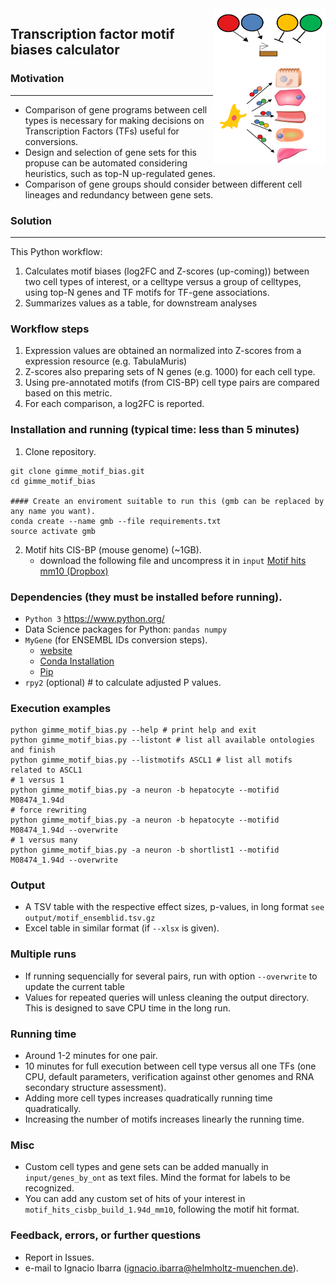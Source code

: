 <img src="./about/logo.png" width="180px" height="250px" align="right">

## **Transcription factor motif biases calculator**

### Motivation
---------------------------------------------------------
- Comparison of gene programs between cell types is necessary for making decisions on Transcription Factors (TFs) useful for conversions.
- Design and selection of gene sets for this propuse can be automated considering heuristics, such as top-N up-regulated genes.
- Comparison of gene groups should consider between different cell lineages and redundancy between gene sets.

### Solution
----------------

This Python workflow:
1. Calculates motif biases (log2FC and Z-scores (up-coming)) between two cell types of interest, or a celltype versus a group of celltypes,
using top-N genes and TF motifs for TF-gene associations.
2. Summarizes values as a table, for downstream analyses


### Workflow steps
1. Expression values are obtained an normalized into Z-scores from a expression resource (e.g. TabulaMuris)
2. Z-scores also preparing sets of N genes (e.g. 1000) for each cell type.
3. Using pre-annotated motifs (from CIS-BP) cell type pairs are compared based on this metric.
4. For each comparison, a log2FC is reported.

### Installation and running (typical time: less than 5 minutes)

1. Clone repository.
```
git clone gimme_motif_bias.git
cd gimme_motif_bias

#### Create an enviroment suitable to run this (gmb can be replaced by any name you want).
conda create --name gmb --file requirements.txt
source activate gmb
```
2. Motif hits CIS-BP (mouse genome) (~1GB).
    - download the following file and uncompress it in `input`
[Motif hits mm10 (Dropbox)](https://www.dropbox.com/s/krqpe8lluw4otma/motif_hits_cisbp_build_1.94d_mm10.zip?dl=0)

### Dependencies (they must be installed before running).
- `Python 3` https://www.python.org/
- Data Science packages for Python: `pandas numpy`
- `MyGene` (for ENSEMBL IDs conversion steps).
    - [website](http://docs.mygene.info/projects/mygene-py/en/latest/)
    - [Conda Installation](https://anaconda.org/bioconda/mygene)
    - [Pip](https://pypi.org/project/mygene/)
- `rpy2` (optional) # to calculate adjusted P values.

### Execution examples
```
python gimme_motif_bias.py --help # print help and exit
python gimme_motif_bias.py --listont # list all available ontologies and finish
python gimme_motif_bias.py --listmotifs ASCL1 # list all motifs related to ASCL1
# 1 versus 1
python gimme_motif_bias.py -a neuron -b hepatocyte --motifid M08474_1.94d 
# force rewriting
python gimme_motif_bias.py -a neuron -b hepatocyte --motifid M08474_1.94d --overwrite
# 1 versus many
python gimme_motif_bias.py -a neuron -b shortlist1 --motifid M08474_1.94d --overwrite
```

### Output
- A TSV table with the respective effect sizes, p-values, in long format `see output/motif_ensemblid.tsv.gz`
- Excel table in similar format (if `--xlsx` is given).

### Multiple runs
- If running sequencially for several pairs, run with option `--overwrite` to update the current table
- Values for repeated queries will unless cleaning the output directory. This is designed to save CPU time in the long run.

### Running time
- Around 1-2 minutes for one pair.
- 10 minutes for full execution between cell type versus all one TFs (one CPU, default parameters, verification against other genomes and
RNA secondary structure assessment).
- Adding more cell types increases quadratically running time quadratically.
- Increasing the number of motifs increases linearly the running time.

### Misc
- Custom cell types and gene sets can be added manually in `input/genes_by_ont` as text files. Mind the format for labels to be recognized.
- You can add any custom set of hits of your interest in `motif_hits_cisbp_build_1.94d_mm10`, following the motif hit format.

### Feedback, errors, or further questions
- Report in Issues.
- e-mail to Ignacio Ibarra (ignacio.ibarra@helmholtz-muenchen.de).